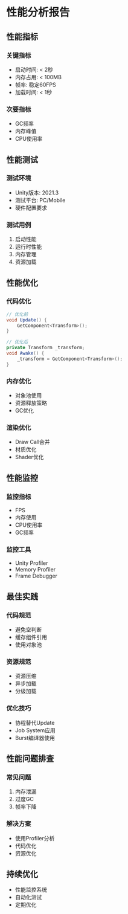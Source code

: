 # 性能分析报告

## 性能指标
### 关键指标
- 启动时间: < 2秒
- 内存占用: < 100MB
- 帧率: 稳定60FPS
- 加载时间: < 1秒

### 次要指标
- GC频率
- 内存峰值
- CPU使用率

## 性能测试

### 测试环境
- Unity版本: 2021.3
- 测试平台: PC/Mobile
- 硬件配置要求

### 测试用例
1. 启动性能
2. 运行时性能
3. 内存管理
4. 资源加载

## 性能优化

### 代码优化
```csharp
// 优化前
void Update() {
    GetComponent<Transform>();
}

// 优化后
private Transform _transform;
void Awake() {
    _transform = GetComponent<Transform>();
}
```

### 内存优化
- 对象池使用
- 资源释放策略
- GC优化

### 渲染优化
- Draw Call合并
- 材质优化
- Shader优化

## 性能监控

### 监控指标
- FPS
- 内存使用
- CPU使用率
- GC频率

### 监控工具
- Unity Profiler
- Memory Profiler
- Frame Debugger

## 最佳实践

### 代码规范
- 避免空判断
- 缓存组件引用
- 使用对象池

### 资源规范
- 资源压缩
- 异步加载
- 分级加载

### 优化技巧
- 协程替代Update
- Job System应用
- Burst编译器使用

## 性能问题排查

### 常见问题
1. 内存泄漏
2. 过度GC
3. 帧率下降

### 解决方案
- 使用Profiler分析
- 代码优化
- 资源优化

## 持续优化
- 性能监控系统
- 自动化测试
- 定期优化 